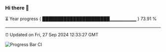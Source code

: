 ### Hi there 👋

⏳ Year progress { ██████████████████████▁▁▁▁▁▁▁▁ } 73.91 %

---

⏰ Updated on Fri, 27 Sep 2024 12:33:27 GMT

![Progress Bar CI](https://github.com/liununu/liununu/workflows/Progress%20Bar%20CI/badge.svg)

